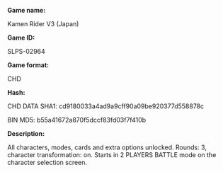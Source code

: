 **Game name:**

Kamen Rider V3 (Japan)

**Game ID:**

SLPS-02964

**Game format:**

CHD

**Hash:**

CHD DATA SHA1: cd9180033a4ad9a9cff90a09be920377d558878c

BIN MD5: b55a41672a870f5dccf83fd03f7f410b

**Description:**

All characters, modes, cards and extra options unlocked. Rounds: 3, character transformation: on. Starts in 2 PLAYERS BATTLE mode on the character selection screen.